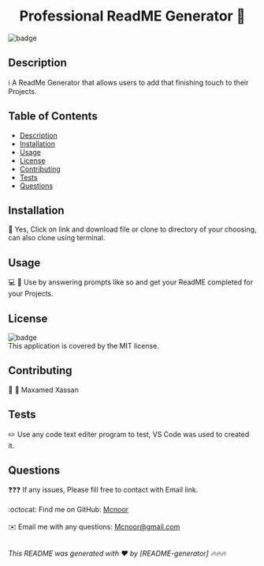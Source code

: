 
<h1 align="center">Professional ReadME Generator 👋</h1>
  
![badge](https://img.shields.io/badge/license-MIT-brightgreen)<br />

## Description
ℹ️ A ReadMe Generator that allows users to add that finishing touch to their Projects.

## Table of Contents
- [Description](#description)
- [Installation](#installation)
- [Usage](#usage)
- [License](#license)
- [Contributing](#contributing)
- [Tests](#tests)
- [Questions](#questions)

## Installation
💾 Yes, Click on link and download file or clone to directory of your choosing, can also clone using terminal.

## Usage
💻 📱 Use by answering prompts like so and get your ReadME completed for your Projects.

## License
![badge](https://img.shields.io/badge/license-MIT-brightgreen)
<br />
This application is covered by the MIT license. 

## Contributing
👥 👥 Maxamed Xassan

## Tests
✏️ Use any code text editer program to test, VS Code was used to created it.

## Questions
❓❓❓ If any issues, Please fill free to contact with Email link.<br />
<br />
:octocat: Find me on GitHub: [Mcnoor](https://github.com/Mcnoor)<br />
<br />
✉️ Email me with any questions: Mcnoor@gmail.com<br /><br />

_This README was generated with ❤️ by [README-generator] 🔥🔥🔥_
    